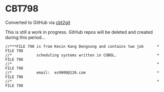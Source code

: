 # CBT798
Converted to GitHub via [cbt2git](https://github.com/wizardofzos/cbt2git)

This is still a work in progress. GitHub repos will be deleted and created during this period...

```
//***FILE 798 is from Kevin Kang Dengsong and contains two job      *   FILE 798
//*           scheduling systems written in COBOL.                  *   FILE 798
//*                                                                 *   FILE 798
//*           email:  es9000@126.com                                *   FILE 798
//*                                                                 *   FILE 798
```
